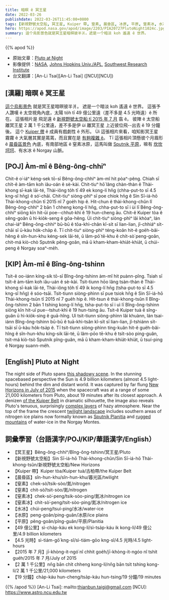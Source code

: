 ```yaml
---
title: 暗暝 ê 冥王星
date: 2022-03-26
publishdate: 2022-03-26T11:45:00+0800
tags: [新視野號太空船, 冥王星, Kuiper 帶, 窒素, 晨昏區, 冰原, 平原, 窒素冰, 水冰]
hero: https://apod.nasa.gov/apod/image/2203/PIA20727PlutoNight1024c.jpg
summary: 這个烏影景色就是冥王星暗暝彼半爿。遮是一个暗淡 koh 遙遠 ê 世界。
---
```


{{% apod %}}

- 原始文章：[Pluto at Night](https://apod.nasa.gov/apod/ap220326.html)
- 影像提供：[NASA](http://www.nasa.gov/), [Johns Hopkins Univ./APL](http://www.jhuapl.edu/), [Southwest Research Institute](http://www.swri.edu/)
- 台文翻譯：[An-Li Tsai][An-Li Tsai] ([NCU][NCU])

## [漢羅] 暗暝 ê 冥王星
[這个烏影景色][this shadowy scene] 就是冥王星暗暝彼半爿。
遮是一个暗淡 koh 遙遠 ê 世界。
這張予人讚嘆 ê 太空視角內底，太陽 to̍h tī 49 億公里遠（差不多是 4.5 光時遠）ê 所在。
這張相片是 飛足遠 ê [新視野號太空船 tī 2015 年 7 月][New Horizons in July of 2015] 翕 ê。
彼陣 ê 太空船離冥王星 2 萬 1 千公里遠，差不多是伊 ùi 離冥王星 上近彼位飛--出去 ê 19 分鐘後。
這个 [Kuiper 帶][of the Kuiper Belt] ê 成員有戲劇性 ê 外形。
Ùi 這張相片來看，咱知影冥王星 霧霧 ê 大氣層其實是蔫蔫，而且實在是 [有夠複雜 ê][complex layers]。
Tī 這張相片頂懸彼个月眉形 ê [晨昏區景色][twilight landscape t] 內底，有南部地區 ê 窒素冰原，這馬叫做 [Sputnik 平原][Sputnik Planitia]，嘛有 [坎坎坷坷][rugged mountains]、有水冰 ê Norgay 山脈。


## [POJ] Àm-mî ê Bêng-ông-chhiⁿ
Chit-ê o͘-iáⁿ kéng-sek tō-sī Bêng-ông-chhiⁿ àm-mî hit pòaⁿ-pêng.
Chiah sī chi̍t-ê àm-tām koh iâu-oán ê sè-kài.
Chit-tiuⁿ hō͘ lâng chàn-thàn ê Thài-khong sī-kak lāi-té, Thài-iông to̍h tī 49 ek kong-lí hn̄g (chha-put-to sī 4.5 kng-sî hn̄g) ê só͘-chāi.
Chit-tiuⁿ siòng-phìⁿ sī poe chiok hn̄g ê Sin Sī-iá-hō Thài-khong-chûn tī 2015 nî 7 goe̍h hip ê.
Hit-chun ê thài-khong-chûn lî Bêng-ông-chhiⁿ 2 bān 1 chheng kong-lí hn̄g, chha-put-to sī i ùi lī Bêng-ông-chhiⁿ siōng kīn hit-ūi poe--chhut-khì ê 19 hun-cheng āu.
Chit-ê Kuiper tòa ê sêng-goân ū hì-kio̍k-seng ê gōa-hêng.
Ùi chit-tiuⁿ siòng-phìⁿ lâi khòaⁿ, lán chai-iáⁿ Bêng-ông-chhiⁿ bū-bū ê tōa-khì-chân kî-si̍t sī lian-lian, jî-chhiáⁿ si̍t-chāi sī ū-kàu ho̍k-cha̍p ê.
Tī chit-tiuⁿ siòng-phìⁿ téng-koân hit-ê goe̍h-bâi-hêng ê sîn-hun-khu kéng-sek lāi-té, ū lâm-pō͘ tē-khu ê chi̍t-sò͘ peng-goân, chit-má kiò-chò Sputnik pêng-goân, mā ū kham-kham-khia̍t-khia̍t, ū chúi-peng ê Norgay soaⁿ-me̍h.

## [KIP] Àm-mî ê Bîng-ông-tshinn
Tsit-ê oo-iánn kíng-sik tō-sī Bîng-ông-tshinn àm-mî hit puànn-pîng.
Tsiah sī tsi̍t-ê àm-tām koh iâu-uán ê sè-kài.
Tsit-tiunn hōo lâng tsàn-thàn ê Thài-khong sī-kak lāi-té, Thài-iông to̍h tī 49 ik kong-lí hn̄g (tsha-put-to sī 4.5 kng-sî hn̄g) ê sóo-tsāi.
Tsit-tiunn siòng-phìnn sī pue tsiok hn̄g ê Sin Sī-iá-hō Thài-khong-tsûn tī 2015 nî 7 gue̍h hip ê.
Hit-tsun ê thài-khong-tsûn lî Bîng-ông-tshinn 2 bān 1 tshing kong-lí hn̄g, tsha-put-to sī i uì lī Bîng-ông-tshinn siōng kīn hit-uī pue--tshut-khì ê 19 hun-tsing āu.
Tsit-ê Kuiper tuà ê sîng-guân ū hì-kio̍k-sing ê guā-hîng.
Uì tsit-tiunn siòng-phìnn lâi khuànn, lán tsai-iánn Bîng-ông-tshinn bū-bū ê tuā-khì-tsân kî-si̍t sī lian-lian, jî-tshiánn si̍t-tsāi sī ū-kàu ho̍k-tsa̍p ê.
Tī tsit-tiunn siòng-phìnn tíng-kuân hit-ê gue̍h-bâi-hîng ê sîn-hun-khu kíng-sik lāi-té, ū lâm-pōo tē-khu ê tsi̍t-sòo ping-guân, tsit-má kiò-tsò Sputnik pîng-guân, mā ū kham-kham-khia̍t-khia̍t, ū tsuí-ping ê Norgay suann-me̍h.


## [English] Pluto at Night

The night side of Pluto spans [this shadowy scene][this shadowy scene].
In the stunning spacebased perspective the Sun is 4.9 billion kilometers (almost 4.5 light-hours) behind the dim and distant world.
It was captured by far flung [New Horizons in July of 2015][New Horizons in July of 2015] when the spacecraft was at a range of some 21,000 kilometers from Pluto, about 19 minutes after its closest approach.
A denizen [of the Kuiper Belt][of the Kuiper Belt] in dramatic silhouette, the image also reveals Pluto's tenuous, surprisingly [complex layers][complex layers] of hazy atmosphere.
Near the top of the frame the crescent [twilight landscape][twilight landscape e] includes southern areas of nitrogen ice plains now formally known as [Sputnik Planitia][Sputnik Planitia] and [rugged mountains][rugged mountains] of water-ice in the Norgay Montes.

## 詞彙學習（台語漢字/POJ/KIP/華語漢字/English）
- 【冥王星】Bêng-ông-chhiⁿ/Bîng-ông-tshinn/冥王星/Pluto
- 【新視野號太空船】Sin Sī-iá-hō Thài-khong-chûn/Sin Sī-iá-hō Thài-khong-tsûn/新視野號太空船/New Horizons
- 【Kuiper 帶】Kuiper tòa/Kuiper tuà/古柏帶/the Kuiper Belt
- 【晨昏區】sîn-hun-khu/sîn-hun-khu/暮光區/twilight
- 【窒素】chek-sò͘/tsik-sòo/氮/nitrogen
- 【窒素】chit-sò͘/tsit-sòo/氮/nitrogen
- 【窒素冰】chek-sò͘-peng/tsik-sòo-ping/氮冰/nitrogen ice
- 【窒素冰】chit-sò͘-peng/tsit-sòo-ping/氮冰/nitrogen ice
- 【水冰】chúi-peng/tsuí-ping/水冰/water-ice
- 【冰原】peng-goân/ping-guân/冰原/ice plains
- 【平原】pêng-goân/pîng-guân/平原/Planitia
- 【49 億公里】sì-cha̍p-káu ek kong-lí/sì-tsa̍p-káu ik kong-lí/49 億公里/4.9 billion kilometers
- 【4.5 光時】sì-tiám-gō͘ kng-sî/sì-tiám-gōo kng-sî/4.5 光時/4.5 light-hours
- 【2015 年 7 月】jī-khòng-it-ngó͘ nî chhit goe̍h/jī-khòng-it-ngóo nî tshit gue̍h/2015 年 7 月/July of 2015
- 【2 萬 1 千公里】nn̄g bān chi̍t chheng kong-lí/nn̄g bān tsi̍t tshing kong-lí/2 萬 1 千公里/21,000 kilometers
- 【19 分鐘】cha̍p-káu hun-cheng/tsa̍p-káu hun-tsing/19 分鐘/19 minutes

{{% /apod %}}
[An-Li Tsai]: mailto:thianbun.taigi@gmail.com
[NCU]: https://www.astro.ncu.edu.tw

[copyright]: https://apod.nasa.gov/apod/fap/lib/about_apod.html#srapply

[this shadowy scene]:https://photojournal.jpl.nasa.gov/catalog/PIA20727
[New Horizons in July of 2015]:http://www.nasa.gov/feature/new-horizons-best-close-up-of-plutos-surface
[of the Kuiper Belt]:https://solarsystem.nasa.gov/solar-system/kuiper-belt/overview/
[complex layers]:https://arxiv.org/abs/1604.05356
[twilight landscape e]:https://apod.nasa.gov/apod/ap210115.html
[twilight landscape t]:https://apod.tw/daily/20210115/
[Sputnik Planitia]:https://en.wikipedia.org/wiki/Sputnik_Planitia
[rugged mountains]:https://apod.nasa.gov/apod/ap150718.html
